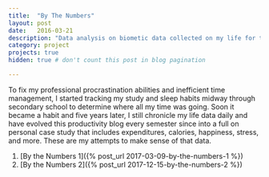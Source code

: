 ```yaml
---
title:  "By The Numbers"
layout: post
date:   2016-03-21
description: "Data analysis on biometic data collected on my life for the past 5 years."
category: project
projects: true
hidden: true # don't count this post in blog pagination

---
```


To fix my professional procrastination abilities and inefficient time management, I started tracking my study and sleep habits midway through secondary school to determine where all my time was going.  Soon it became a habit and five years later, I still chronicle my life data daily and have evolved this productivity blog every semester since into a full on personal case study that includes expenditures, calories, happiness, stress, and more. These are my attempts to make sense of that data. 

1. [By the Numbers 1]({% post_url 2017-03-09-by-the-numbers-1 %})
1. [By the Numbers 2]({% post_url 2017-12-15-by-the-numbers-2 %})

<!-- Long version:  
When I first looked back at the spreadsheet, the rows of numbers were rather unilluminating, so I had to teach myself to transform the data to tell a more compelling story.  I began creating basic visualizations to help identify simple patterns and trends, and continued with more rigorous analyses to answer more nuanced questions about my life.  I enjoyed “building” this project because to me, condensing a messy block of data into an actionable insight is similar to a sculptor creating art out of marble.  It’s as much of an art as a science and by using a wide variety of tools, you can reveal something completely hidden to an audience, or even to yourself.  
From this personal productivity and biometric log, I discovered that studying more doesn’t always translate to better grades, and my stress and happiness levels fluctuated less as I’ve learned to better control my reactions, among others.  But moreover, I learned firsthand the power of “you can’t control what you can’t measure”, as tracking all this data helped me gain control over my life (e.g. when thought I was being productive but was really browsing memes).  I plan on continuing this endeavor into the foreseeable future, and armed with more data and more knowledge, hope to uncover more interesting results in the future.  

-->